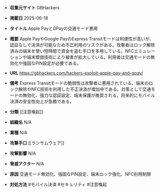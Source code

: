- **収集元サイト**
GBHackers

- **掲載日**
2025-06-18

- **タイトル**
Apple PayとGPayの交通モード悪用

- **概要**
Apple PayやGoogle PayのExpress Transitモードは利便性が高いが、認証なしで決済が可能なため不正利用のリスクがある。攻撃者はロック解除済みの端末を使い短時間で資金を盗む手口を多用している。NFCエミュレーションや端末模倣技術により被害が拡大している。利用者は交通モードの無効化や強固なPIN設定が必要である。

- **URL**
https://gbhackers.com/hackers-exploit-apple-pay-and-gpay/

- **備考**
Express Transitモードの脆弱性は攻撃者に悪用されている。端末のロック解除やNFC技術を利用した不正決済が増加中である。対策として交通モードの無効化、強力な認証設定、端末保護が推奨される。将来的にモバイル決済の安全性向上が急務である。

- **分類**
[[注意喚起]]

- **組織名**
N/A

- **業種**
N/A

- **攻撃手口**
[[ランサムウェア]]

- **攻撃影響**
N/A

- **脅威アクター**
N/A

- **原因**
交通モード無効化、強固なPIN設定、端末ロック強化、NFC利用制限

- **対処方法**
#モバイル決済 #セキュリティ #注意喚起

